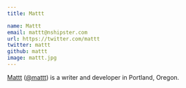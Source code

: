```yaml
---
title: Mattt

name: Mattt
email: mattt@nshipster.com
url: https://twitter.com/mattt
twitter: mattt
github: mattt
image: mattt.jpg
---
```


[Mattt](https://github.com/mattt) ([@mattt](https://twitter.com/mattt))
is a writer and developer in Portland, Oregon.
